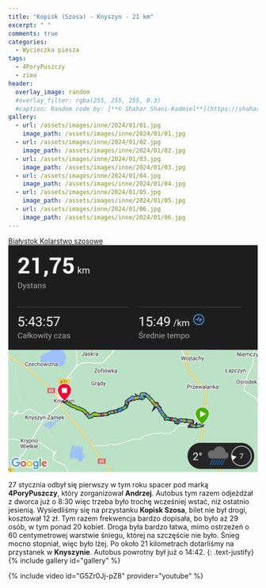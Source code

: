 ```yaml
---
title: "Kopisk (Szosa) - Knyszyn - 21 km"
excerpt: " "
comments: true
categories:
  - Wycieczka piesza
tags:
  - 4PoryPuszczy
  - zima
header:
  overlay_image: random
  #overlay_filter: rgba(255, 255, 255, 0.3)
  #caption: Random code by: [**© Shahar Shani-Kadmiel**](https://shaharkadmiel.github.io)"
gallery:
  - url: /assets/images/inne/2024/01/01.jpg
    image_path: /assets/images/inne/2024/01/01.jpg
  - url: /assets/images/inne/2024/01/02.jpg
    image_path: /assets/images/inne/2024/01/02.jpg
  - url: /assets/images/inne/2024/01/03.jpg
    image_path: /assets/images/inne/2024/01/03.jpg
  - url: /assets/images/inne/2024/01/04.jpg
    image_path: /assets/images/inne/2024/01/04.jpg
  - url: /assets/images/inne/2024/01/05.jpg
    image_path: /assets/images/inne/2024/01/05.jpg
  - url: /assets/images/inne/2024/01/06.jpg
    image_path: /assets/images/inne/2024/01/06.jpg
---
```

<a href="#" onclick="window.open('https://connect.garmin.com/modern/activity/embed/14112370937', 'newwindow', 'width=800, height=600'); return false;">Białystok Kolarstwo szosowe</a>
![mapka](/assets/images/inne/2024/01/mapka.png)

27 stycznia odbył się pierwszy w tym roku spacer pod marką **4PoryPuszczy**, który zorganizował **Andrzej**. Autobus tym razem odjeżdżał z dworca już o 8:30 więc trzeba było trochę wcześniej wstać, niż ostatnio jesienią. Wysiedliśmy się na przystanku **Kopisk Szosa**, bilet nie był drogi, kosztował 12 zł. Tym razem frekwencja bardzo dopisała, bo było aż 29 osób, w tym ponad 20 kobiet. Droga była bardzo łatwa, mimo ostrzeżeń o 60 centymetrowej warstwie śniegu, której na szczęście nie było. Śnieg mocno stopniał, więc było lżej. Po około 21 kilometrach dotarliśmy na przystanek w **Knyszynie**. Autobus powrotny był już o 14:42.
{: .text-justify}
{% include gallery id="gallery" %}

{% include video id="G5Zr0Jj-pZ8" provider="youtube" %}
